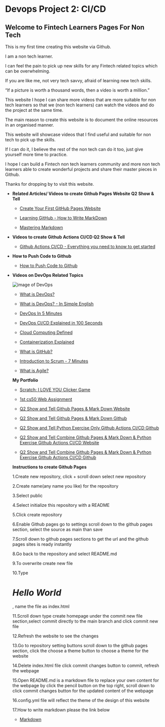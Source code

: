 # Devops Project 2: CI/CD


## Welcome to Fintech Learners Pages For Non Tech

This is my first time creating this website via Github. 

I am a non tech learner. 

I can feel the pain to pick up new skills for any Fintech related topics which can be overwhelming. 

If you are like me, not very tech savvy, afraid of learning new tech skills.

“If a picture is worth a thousand words, then a video is worth a million.”

This website I hope I can share more videos that are more suitable for non tech learners so that we (non tech learners) can watch the videos and do the project at the same time.

The main reason to create this website is to document the online resources in an organised manner.

This website will showcase videos that I find useful and suitable for non tech to pick up the skills.

If I can do it, I believe the rest of the non tech can do it too, just give yourself more time to practice.

I hope I can build a Fintech non tech learners community and more non tech learners able to create wonderful projects and share their master pieces in Github.

Thanks for dropping by to visit this website.


  - **Related Articles/ Videos to create Github Pages Website Q2 Show & Tell**


    - [Create Your First GitHub Pages Website](https://www.youtube.com/watch?v=BA_c3bGQXlQ)
  
  
    - [Learning GitHub - How to Write MarkDown](https://www.youtube.com/watch?v=eJojC3lSkwg)
    
    
    - [Mastering Markdown](https://guides.github.com/features/mastering-markdown/)
      
   
 - **Videos to create Github Actions CI/CD Q2 Show & Tell**
    
    
   - [Github Actions CI/CD - Everything you need to know to get started](https://www.youtube.com/watch?v=mFFXuXjVgkU)
   
   
 - **How to Push Code to Github**
 
    - [How to Push Code to Github](https://www.youtube.com/watch?v=wrb7Gge9yoE)
    
    
    
      
        
    
- **Videos on DevOps Related Topics**


     ![image of DevOps](https://www.pentalog.com/wp-content/uploads/2020/03/DevOps-engineer-job-roles-and-responsibilities.png)
     
    

    - [What is DevOps?](https://www.youtube.com/watch?v=aFWi8ToAjpU)
   
    - [What is DevOps? - In Simple English](https://www.youtube.com/watch?v=_I94-tJlovg)
    
    - [DevOps In 5 Minutes](https://www.youtube.com/watch?v=Xrgk023l4lI)
    
    - [DevOps CI/CD Explained in 100 Seconds](https://www.youtube.com/watch?v=scEDHsr3APg)
    
    - [Cloud Computing Defined](https://www.youtube.com/watch?v=ZnGzxV_dQeg)
    
    - [Containerization Explained](https://www.youtube.com/watch?v=0qotVMX-J5s)
    
    - [What is GitHub?](https://www.youtube.com/watch?v=w3jLJU7DT5E)
    
    - [Introduction to Scrum - 7 Minutes](https://www.youtube.com/watch?v=9TycLR0TqFA)
    
    - [What is Agile?](https://www.youtube.com/watch?v=fDLuObNgPBM)
    
       
    **My Portfolio**
    - [Scratch: I LOVE YOU Clicker Game](https://scratch.mit.edu/projects/518970274)

    - [1st cs50 Web Assignment](https://cs50xcoursewebsite--sttseah.repl.co/)
    
    - [Q2 Show and Tell Github Pages & Mark Down Website](https://stt-seah.github.io/Fintech-Learners/)
    
    - [Q2 Show and Tell Github Pages & Mark Down Github](https://github.com/STT-Seah/Fintech-Learners)
    
    - [Q2 Show and Tell Python Exercise Only Github Actions CI/CD Github](https://github.com/STT-Seah/mygitactions)
    
    - [Q2 Show and Tell Combine Github Pages & Mark Down & Python Exercise Github Actions CI/CD Website](https://stt-seah.github.io/Devops/)
    
    - [Q2 Show and Tell Combine Github Pages & Mark Down & Python Exercise Github Actions CI/CD Github](https://github.com/STT-Seah/Devops)
    
    
    
    **Instructions to create Github Pages**
    
    
    1.Create new repository, click + scroll down select new repository
    
    2.Create name(any name you like) for the repository
    
    3.Select public
    
    4.Select initialize this repository with a README
    
    5.Click create repository
    
    6.Enable Github pages go to settings scroll down to the github pages section, select the source as main than save
    
    7.Scroll down to github pages sections to get the url and the github pages sites is ready instantly
    
    8.Go back to the repository and select README.md
    
    9.To overwrite create new file
    
    10.Type *<h1>Hello World</h1>*, name the file as index.html
    
    11.Scroll down type create homepage under the commit new file section,select commit directly to the main branch and click commit new file 
   
    12.Refresh the website to see the changes
    
    13.Go to repository setting buttons scroll down to the github pages section, click the choose a theme button to choose a theme for the website
    
    14.Delete index.html file click commit changes button to commit, refresh the webpage 
    
    15.Open README.md is a markdown file to replace your own content for the webpage by click the pencil button on the top right, scroll down to click commit changes button for the updated content of the webpage
   
    16.config.yml file will reflect the theme of the design of this website
    
    17.How to write markdown please the link below
    
     * [Markdown](https://guides.github.com/features/mastering-markdown/)
       
